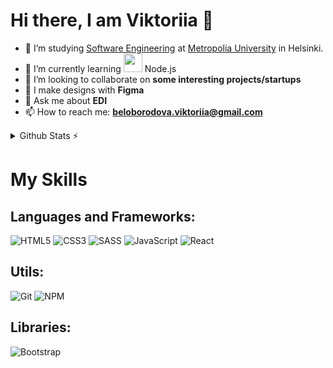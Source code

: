 # Hi there, I am Viktoriia 👋


- :book: I’m studying [Software Engineering](https://www.metropolia.fi/en/academics/bachelors-degrees/information-technology) at [Metropolia University](https://www.metropolia.fi/en) in Helsinki.
- 🌱 I’m currently learning
  <a href="https://skillicons.dev"><img src="https://skillicons.dev/icons?i=nodejs" width="30"/></a> Node.js
- 👯 I’m looking to collaborate on <strong>some interesting projects/startups</strong>
- 🎨 I make designs with <strong>Figma</strong>
- 💬 Ask me about <strong>EDI</strong>
- 📫 How to reach me: <strong>beloborodova.viktoriia@gmail.com</strong>

<details>
  <summary>Github Stats ⚡</summary>
  
  <a href="#">![Github stats](https://github-readme-stats.vercel.app/api?username=Viktoriia-code&theme=blueberry&count_private=true&hide_border=true&line_height=20)</a>
  <a href="#">![Top Langs](https://github-readme-stats.vercel.app/api/top-langs/?username=Viktoriia-code&layout=compact&theme=blueberry&count_private=true&hide_border=true)</a>
  ![](https://github-profile-summary-cards.vercel.app/api/cards/profile-details?username=Viktoriia-code&theme=blueberry&count_private=true&hide_border=true&line_height=20)
</details>

# My Skills

## Languages and Frameworks:

![HTML5](https://img.shields.io/badge/html5-%23E34F26.svg?style=for-the-badge&logo=html5&logoColor=white)
![CSS3](https://img.shields.io/badge/css3-%231572B6.svg?style=for-the-badge&logo=css3&logoColor=white)
![SASS](https://img.shields.io/badge/SASS-hotpink.svg?style=for-the-badge&logo=SASS&logoColor=white)
![JavaScript](https://img.shields.io/badge/javascript-%23323330.svg?style=for-the-badge&logo=javascript&logoColor=%23F7DF1E)
![React](https://img.shields.io/badge/react-%2320232a.svg?style=for-the-badge&logo=react&logoColor=%2361DAFB)

## Utils:

![Git](https://img.shields.io/badge/git-%23F05033.svg?style=for-the-badge&logo=git&logoColor=white)
![NPM](https://img.shields.io/badge/NPM-%23000000.svg?style=for-the-badge&logo=npm&logoColor=white)

## Libraries:

![Bootstrap](https://img.shields.io/badge/bootstrap-%23563D7C.svg?style=for-the-badge&logo=bootstrap&logoColor=white)
